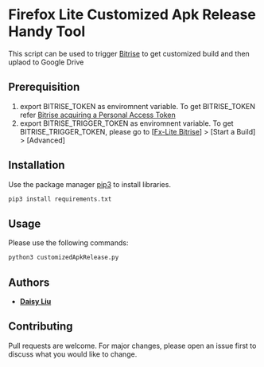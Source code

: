 # Firefox Lite Customized Apk Release Handy Tool

 This script can be used to trigger [Bitrise](https://app.bitrise.io/app/2bee753c3b6709ca) to get customized build and then uplaod to Google Drive

## Prerequisition
1. export BITRISE_TOKEN as enviromnent variable. To get BITRISE_TOKEN refer [Bitrise acquiring a Personal Access Token ](https://devcenter.bitrise.io/jp/api/authentication/)
2. export BITRISE_TRIGGER_TOKEN as enviromnent variable. To get BITRISE_TRIGGER_TOKEN, please go to [[Fx-Lite Bitrise](https://app.bitrise.io/app/2bee753c3b6709ca#)] > [Start a Build] > [Advanced]


## Installation

Use the package manager [pip3](https://pip.pypa.io/en/stable/) to install libraries.

```bash
pip3 install requirements.txt
```

## Usage
 
Please use the following commands:

```bash
python3 customizedApkRelease.py 

```
## Authors

* **[Daisy Liu](https://github.com/Daisy-pliu)** 
## Contributing
Pull requests are welcome. For major changes, please open an issue first to discuss what you would like to change.

